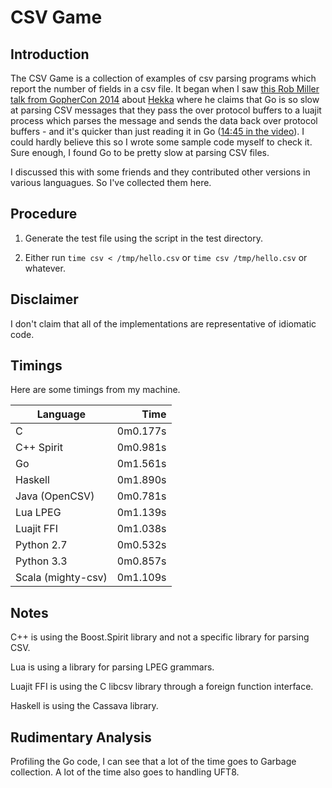 # CSV Game

## Introduction

The CSV Game is a collection of examples of csv parsing programs which report
the number of fields in a csv file. It began when I saw [this Rob Miller talk
from GopherCon
2014](https://www.youtube.com/watch?v=RhLIblr_YXs&index=6&list=PLEireDfbBiXYxLvhLBHi8EX_HigEplHDH)
about [Hekka](https://github.com/mozilla-services/heka) where he claims that Go
is so slow at parsing CSV messages that they pass the over protocol buffers to a
luajit process which parses the message and sends the data back over protocol
buffers - and it's quicker than just reading it in Go ([14:45 in the video](https://www.youtube.com/watch?v=RhLIblr_YXs&index=6&list=PLEireDfbBiXYxLvhLBHi8EX_HigEplHDH#t=14m45)\).
I could hardly believe this so I wrote some sample code myself to check it.
Sure enough, I found Go to be pretty slow at parsing CSV files.

I discussed this with some friends and they contributed other
versions in various languagues. So I've collected them here.

## Procedure
1. Generate the test file using the script in the test directory.

2.  Either run `time csv < /tmp/hello.csv` or `time csv /tmp/hello.csv` 
or whatever.

## Disclaimer
I don't claim that all of the implementations are representative of idiomatic
code.

## Timings

Here are some timings from my machine. 

| Language           | Time     |
|--------------------|---------:|
| C                  | 0m0.177s |
| C++ Spirit         | 0m0.981s |
| Go                 | 0m1.561s |
| Haskell            | 0m1.890s |
| Java (OpenCSV)     | 0m0.781s |
| Lua LPEG           | 0m1.139s |
| Luajit FFI         | 0m1.038s |
| Python 2.7         | 0m0.532s |
| Python 3.3         | 0m0.857s |
| Scala (mighty-csv) | 0m1.109s |

## Notes
C++ is using the Boost.Spirit library and not a specific library for parsing
CSV.

Lua is using a library for parsing LPEG grammars.

Luajit FFI is using the C libcsv library through a foreign function interface.

Haskell is using the Cassava library.

## Rudimentary Analysis

Profiling the Go code, I can see that a lot of the time goes to Garbage
collection. A lot of the time also goes to handling UFT8. 
